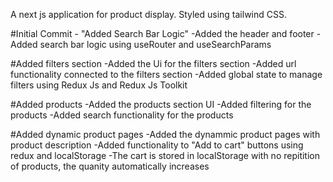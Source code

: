 A next js application for product display. Styled using tailwind CSS.

#Initial Commit - "Added Search Bar Logic"
-Added the header and footer
-Added search bar logic using useRouter and useSearchParams

#Added filters section
-Added the Ui for the filters section
-Added url functionality connected to the filters section
-Added global state to manage filters using Redux Js and Redux Js Toolkit

#Added products
-Added the products section UI
-Added filtering for the products
-Added search functionality for the products

#Added dynamic product pages
-Added the dynammic product pages with product description
-Added functionality to "Add to cart" buttons using redux and localStorage
-The cart is stored in localStorage with no repitition of products, the quanity automatically increases
